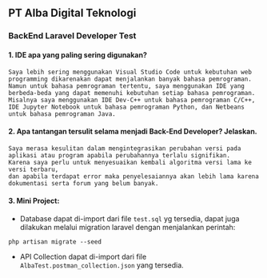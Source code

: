 ## PT Alba Digital Teknologi
### BackEnd Laravel Developer Test

#### 1. IDE apa yang paling sering digunakan?
```
Saya lebih sering menggunakan Visual Studio Code untuk kebutuhan web programming dikarenakan dapat menjalankan banyak bahasa pemrograman.
Namun untuk bahasa pemrograman tertentu, saya menggunakan IDE yang berbeda-beda yang dapat memenuhi kebutuhan setiap bahasa pemrograman.
Misalnya saya menggunakan IDE Dev-C++ untuk bahasa pemrograman C/C++, IDE Jupyter Notebook untuk bahasa pemrograman Python, dan Netbeans untuk bahasa pemrograman Java.
```
#### 2. Apa tantangan tersulit selama menjadi Back-End Developer? Jelaskan.
```
Saya merasa kesulitan dalam mengintegrasikan perubahan versi pada aplikasi atau program apabila perubahannya terlalu signifikan.
Karena saya perlu untuk menyesuaikan kembali algoritma versi lama ke versi terbaru,
dan apabila terdapat error maka penyelesaiannya akan lebih lama karena dokumentasi serta forum yang belum banyak.
```

#### 3. Mini Project:
- Database dapat di-import dari file ```test.sql``` yg tersedia, dapat juga dilakukan melalui migration laravel dengan menjalankan perintah:
```
php artisan migrate --seed
```
- API Collection dapat di-import dari file ```AlbaTest.postman_collection.json``` yang tersedia.